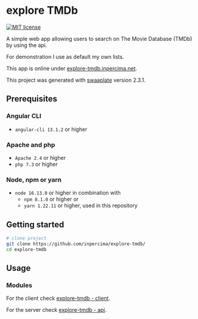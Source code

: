 # explore TMDb

[![MIT license](https://img.shields.io/badge/license-MIT-blue.svg)](./LICENSE.md)

A simple web app allowing users to search on The Movie Database (TMDb) by using the api.

For demonstration I use as default my own lists.

This app is online under [explore-tmdb.inpercima.net](http://explore-tmdb.inpercima.net).

This project was generated with [swaaplate](https://github.com/inpercima/swaaplate) version 2.3.1.

## Prerequisites

### Angular CLI

* `angular-cli 13.1.2` or higher

### Apache and php

* `Apache 2.4` or higher
* `php 7.3` or higher

### Node, npm or yarn

* `node 16.13.0` or higher in combination with
  * `npm 8.1.0` or higher or
  * `yarn 1.22.11` or higher, used in this repository

## Getting started

```bash
# clone project
git clone https://github.com/inpercima/explore-tmdb/
cd explore-tmdb
```

## Usage

### Modules

For the client check [explore-tmdb - client](./client).

For the server check [explore-tmdb - api](./api).
